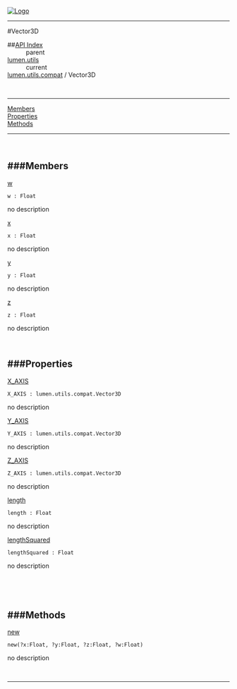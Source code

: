 
[![Logo](../../../../images/logo.png)](../../../../index.html)

---

#Vector3D


##[API Index](../../../../api/index.html#lumen.utils)   
&emsp;&emsp;&emsp;parent    
[lumen.utils](../)     
&emsp;&emsp;&emsp;current    
[lumen.utils.compat](./) / Vector3D

<br/>

---


[Members](#Members)   
[Properties](#Properties)   
[Methods](#Methods)   


---

&nbsp;   

<a class="lift" name="Members" ></a>
###Members   
---
<a class="lift" name="w" href="#w">w</a>



`w : Float`

<span class="small_desc_flat"> no description </span>   

<a class="lift" name="x" href="#x">x</a>



`x : Float`

<span class="small_desc_flat"> no description </span>   

<a class="lift" name="y" href="#y">y</a>



`y : Float`

<span class="small_desc_flat"> no description </span>   

<a class="lift" name="z" href="#z">z</a>



`z : Float`

<span class="small_desc_flat"> no description </span>   

&nbsp;   

<a class="lift" name="Properties" ></a>
###Properties   
---
<a class="lift" name="X_AXIS" href="#X_AXIS">X_AXIS</a>



`X_AXIS : lumen.utils.compat.Vector3D`

<span class="small_desc_flat"> no description </span>   

<a class="lift" name="Y_AXIS" href="#Y_AXIS">Y_AXIS</a>



`Y_AXIS : lumen.utils.compat.Vector3D`

<span class="small_desc_flat"> no description </span>   

<a class="lift" name="Z_AXIS" href="#Z_AXIS">Z_AXIS</a>



`Z_AXIS : lumen.utils.compat.Vector3D`

<span class="small_desc_flat"> no description </span>   

<a class="lift" name="length" href="#length">length</a>



`length : Float`

<span class="small_desc_flat"> no description </span>   

<a class="lift" name="lengthSquared" href="#lengthSquared">lengthSquared</a>



`lengthSquared : Float`

<span class="small_desc_flat"> no description </span>   

&nbsp;   

&nbsp;   

<a class="lift" name="Methods" ></a>
###Methods   
---
<a class="lift" name="new" href="#new">new</a>



`new(?x:Float, ?y:Float, ?z:Float, ?w:Float) `

<span class="small_desc_flat"> no description </span>   



&nbsp;
&nbsp;
&nbsp;

---  


&nbsp;   
&nbsp;   